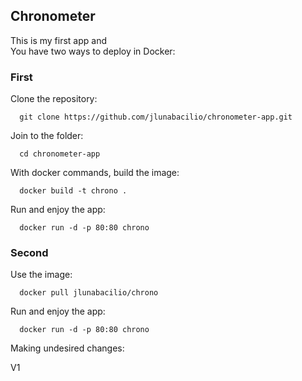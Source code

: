 ## Chronometer

This is my first app and <br>
You have two ways to deploy in Docker:

### First

Clone the repository:
```
  git clone https://github.com/jlunabacilio/chronometer-app.git
```
Join to the folder:
```
  cd chronometer-app
```  
With docker commands, build the image:
```  
  docker build -t chrono .
```
Run and enjoy the app:
```
  docker run -d -p 80:80 chrono
```
### Second

Use the image:
```
  docker pull jlunabacilio/chrono
```
Run and enjoy the app:
```
  docker run -d -p 80:80 chrono
```

Making undesired changes:

V1
